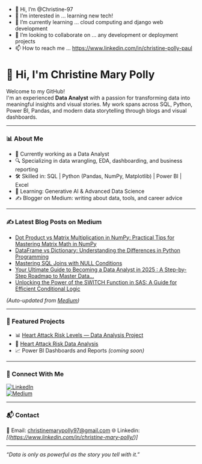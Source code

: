 - 👋 Hi, I’m @Christine-97
- 👀 I’m interested in ... learning new tech!
- 🌱 I’m currently learning ... cloud computing and django web development
- 💞️ I’m looking to collaborate on ... any development or deployment projects
- 📫 How to reach me ... https://www.linkedin.com/in/christine-polly-paul

<!---
Christine-97/Christine-97 is a ✨ special ✨ repository because its `README.md` (this file) appears on your GitHub profile.
You can click the Preview link to take a look at your changes.
--->

# 👋 Hi, I'm Christine Mary Polly

Welcome to my GitHub!  
I'm an experienced **Data Analyst** with a passion for transforming data into meaningful insights and visual stories. My work spans across SQL, Python, Power BI, Pandas, and modern data storytelling through blogs and visual dashboards.

---

### 📊 About Me

- 💼 Currently working as a Data Analyst
- 🔍 Specializing in data wrangling, EDA, dashboarding, and business reporting
- 🛠️ Skilled in: SQL | Python (Pandas, NumPy, Matplotlib) | Power BI | Excel
- 🧠 Learning: Generative AI & Advanced Data Science
- ✍️ Blogger on Medium: writing about data, tools, and career advice

---

### ✍️ Latest Blog Posts on Medium
<!-- BLOG-POST-LIST:START -->
- [Dot Product vs Matrix Multiplication in NumPy: Practical Tips for Mastering Matrix Math in NumPy](https://medium.com/@christine_polly_paul/dot-product-vs-matrix-multiplication-in-numpy-practical-tips-for-mastering-matrix-math-in-numpy-170d28ba9591?source=rss-16f3679a57c1------2)
- [DataFrame vs Dictionary: Understanding the Differences in Python Programming](https://medium.com/@christine_polly_paul/dataframe-vs-dictionary-understanding-the-differences-in-python-programming-e77599ce1853?source=rss-16f3679a57c1------2)
- [Mastering SQL Joins with NULL Conditions](https://medium.com/@christine_polly_paul/mastering-sql-joins-with-null-conditions-e7ad42d38d59?source=rss-16f3679a57c1------2)
- [Your Ultimate Guide to Becoming a Data Analyst in 2025 : A Step-by-Step Roadmap to Master Data…](https://medium.com/@christine_polly_paul/your-ultimate-guide-to-becoming-a-data-analyst-in-2025-a-step-by-step-roadmap-to-master-data-3a62322322df?source=rss-16f3679a57c1------2)
- [Unlocking the Power of the SWITCH Function in SAS: A Guide for Efficient Conditional Logic](https://medium.com/@christine_polly_paul/unlocking-the-power-of-the-switch-function-in-sas-a-guide-for-efficient-conditional-logic-6a9364d710f5?source=rss-16f3679a57c1------2)
<!-- BLOG-POST-LIST:END -->

_(Auto-updated from [Medium](https://medium.com/@christine_polly_paul))_

---

### 📌 Featured Projects

- 📊 [Heart Attack Risk Levels — Data Analysis Project](https://github.com/Christine-97/Data_analysis_with_jupyter/blob/main/step-by-step-data-analysis.ipynb)
- 📁 [Heart Attack Risk Data Analysis](https://github.com/Christine-97/Data_analysis_with_jupyter)
- 📈 Power BI Dashboards and Reports *(coming soon)*
  
---

### 🔗 Connect With Me

[![LinkedIn](https://img.shields.io/badge/LinkedIn-ChristineMaryPolly-blue?style=flat-square&logo=linkedin)](https://www.linkedin.com/in/christine-mary-polly)  
[![Medium](https://img.shields.io/badge/Medium-Blog-black?style=flat-square&logo=medium)](https://medium.com/@christine_polly_paul)

---

### 📬 Contact

📧 Email: christinemarypolly97@gmail.com 
🌐 Linkedin: _[(https://www.linkedin.com/in/christine-mary-polly/)]_

---

_“Data is only as powerful as the story you tell with it.”_
